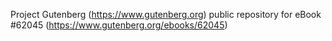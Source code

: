 Project Gutenberg (https://www.gutenberg.org) public repository for
eBook #62045 (https://www.gutenberg.org/ebooks/62045)
